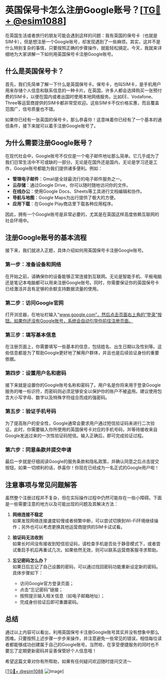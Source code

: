 # 英国保号卡怎么注册Google账号？[[TG💪+ @esim1088](https://t.me/s/esim1088)]

在英国生活或者旅行的朋友可能会遇到这样的问题：我有英国的保号卡（也就是SIM卡），但是想注册一个Google账号，却发现遇到了一些麻烦。其实，这并不是什么特别复杂的事情，只要按照正确的步骤操作，就能轻松搞定。今天，我就来详细地为大家讲解一下如何用英国保号卡注册Google账号。

## 什么是英国保号卡？

首先，我们先简单了解一下什么是英国保号卡。保号卡，也叫SIM卡，是手机用户用来存储个人信息和联系信息的一种卡片。在英国，许多人都会选择购买一张预付费的SIM卡，以便在国内或者出国时使用本地网络服务。比如EE、Vodafone、Three等运营商提供的SIM卡都非常受欢迎。这些SIM卡不仅价格实惠，而且覆盖范围广，信号质量也不错。

如果你已经有一张英国的保号卡，那么恭喜你！这意味着你已经有了一个基本的通信条件，接下来就可以着手注册Google账号了。

## 为什么需要注册Google账号？

在现代社会中，Google账号不仅仅是一个电子邮件地址那么简单。它几乎成为了我们日常生活中不可或缺的一部分。无论是在国外还是国内，无论是学习还是工作，Google账号都能为我们提供诸多便利。例如：

- **管理电子邮件**：Gmail是全球最流行的电子邮件服务之一。
- **云存储**：通过Google Drive，你可以随时随地访问你的文件。
- **在线办公**：使用Google Docs、Sheets等工具进行文档编辑和协作。
- **导航与地图**：Google Maps为出行提供了极大的方便。
- **应用下载**：在Google Play商店里下载各种应用程序。

因此，拥有一个Google账号是非常必要的，尤其是在英国这样高度依赖互联网的社会环境中。

## 注册Google账号的基本流程

接下来，我们就进入正题，具体介绍如何用英国保号卡注册Google账号。

### 第一步：准备设备和网络

在开始之前，请确保你的设备能够正常连接到互联网。无论是智能手机、平板电脑还是笔记本电脑都可以用来注册Google账号。同时，你需要保证你的英国保号卡已经激活并且有足够的余额支持数据流量的使用。

### 第二步：访问Google官网

打开浏览器，在地址栏输入“www.google.com”，然后点击页面右上角的“登录”按钮。如果你还没有Google账号，系统会自动引导你前往注册页面。

### 第三步：填写基本信息

在注册页面上，你需要填写一些基本的信息，包括姓名、出生日期以及性别等。这些信息都是为了帮助Google更好地了解用户群体，并且也是后续验证身份的重要依据。

### 第四步：设置用户名和密码

接下来就是设置你的Google账号名称和密码了。用户名是你将来用于登录Google服务的唯一标识符，而密码则必须足够安全以保护你的账户不被盗用。建议使用包含大小写字母、数字以及特殊字符组合而成的强密码。

### 第五步：验证手机号码

为了提高账户的安全性，Google通常会要求用户通过短信验证码来进行二次验证。此时，你需要输入你所使用的英国保号卡对应的手机号码，并等待接收来自Google发送过来的一次性验证码短信。输入正确后，即可完成验证过程。

### 第六步：同意条款并提交申请

最后一步就是仔细阅读Google的服务条款和隐私政策，并确认同意之后点击提交按钮。如果一切顺利的话，恭喜你！你现在已经成为一名正式的Google用户啦！

## 注意事项与常见问题解答

虽然整个注册过程并不复杂，但在实际操作过程中仍然可能存在一些小障碍。下面是一些需要注意的地方以及可能出现的问题及其解决方法：

1. **网络连接不稳定**  
   如果发现网络连接速度较慢或者频繁中断，可以尝试切换到Wi-Fi环境继续操作；另外也可以考虑更换其他运营商提供的SIM卡试试看。

2. **验证码无法收到**  
   如果长时间没有接收到短信验证码，请检查手机是否处于静音模式下，或者尝试重启手机后再重试几次。如果依然无效，则可以联系运营商客服寻求帮助。

3. **忘记密码怎么办？**  
   如果日后忘记了自己设置的密码，可以通过找回密码功能重新设定新的密码。具体步骤如下：
   - 访问Google官方登录页面；
   - 点击“忘记密码”链接；
   - 按照提示输入相关信息（如电子邮箱地址）；
   - 完成身份验证后即可重置密码。

## 总结

通过以上内容可以看出，利用英国保号卡注册Google账号其实并没有想象中那么困难。只要按照上述步骤一步步来操作，并注意避免一些常见的错误，相信每位读者都能够成功创建属于自己的Google账号。当然啦，在享受便捷服务的同时也不要忘了定期更新密码并妥善保管好个人信息哦！

希望这篇文章对你有所帮助，如果有任何疑问欢迎随时提问交流～  

[[TG💪+ @esim1088](https://t.me/s/esim1088) ![Image](https://i.postimg.cc/4NQfJmqS/Snipaste-2025-05-13-00-14-12.png)]